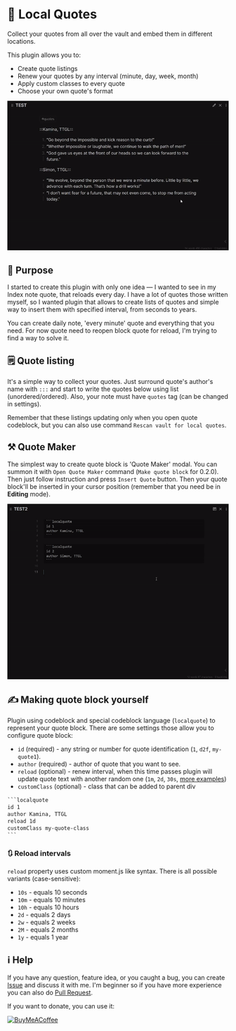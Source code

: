 # 📜 Local Quotes

Collect your quotes from all over the vault and embed them in different locations.

This plugin allows you to:
- Create quote listings
- Renew your quotes by any interval (minute, day, week, month)
- Apply custom classes to every quote
- Choose your own quote's format

![demo](assets/demo.gif)

## 🎯 Purpose
I started to create this plugin with only one idea — I wanted to see in my Index note
quote, that reloads every day. I have a lot of quotes those written myself, so I 
wanted plugin that allows to create lists of quotes and simple way to insert them
with specified interval, from seconds to years.

You can create daily note, 'every minute' quote and everything that you need. For now
quote need to reopen block quote for reload, I'm trying to find a way to solve it. 

## 🗒️ Quote listing
It's a simple way to collect your quotes. Just surround quote's author's name with
`:::` and start to write the quotes below using list (unordered/ordered). Also, 
your note must have `quotes` tag (can be changed in settings).

Remember that these listings updating only when you open quote codeblock,
but you can also use command `Rescan vault for local quotes`.

## ⚒️ Quote Maker
The simplest way to create quote block is 'Quote Maker' modal. You can summon it with
`Open Quote Maker` command (`Make quote block` for 0.2.0). Then just follow instruction and press `Insert Quote`
button. Then your quote block'll be inserted in your cursor position (remember that
you need be in **Editing** mode).

![modal](assets/modal.gif)

## ✍️ Making quote block yourself
Plugin using codeblock and special codeblock language (`localquote`) to
represent your quote block. There are some settings those allow you to
configure quote block:
- `id` (required) - any string or number for quote identification (`1`,
`d2f`, `my-quote1`).
- `author` (required) - author of quote that you want to see.
- `reload` (optional) - renew interval, when this time passes plugin
will update quote text with another random one (`1m`, `2d`, `30s`, [more 
examples](#-reload-intervals))
- `customClass` (optional) - class that can be added to parent div

````
```localquote
id 1
author Kamina, TTGL
reload 1d
customClass my-quote-class
```
````

### 🔃 Reload intervals
`reload` property uses custom moment.js like syntax. There is all possible
variants (case-sensitive):
- `10s` - equals 10 seconds
- `10m` - equals 10 minutes
- `10h` - equals 10 hours
- `2d` - equals 2 days
- `2w` - equals 2 weeks
- `2M` - equals 2 months
- `1y` - equals 1 year

## ℹ️ Help
If you have any question, feature idea, or you caught a bug, you can create 
[Issue](https://github.com/ka1tzyu/local-quotes/issues) and discuss it with me. I'm beginner so if you have more
experience you can also do [Pull Request](https://github.com/ka1tzyu/local-quotes/pulls.com).

If you want to donate, you can use it:

[<img src="https://cdn.buymeacoffee.com/buttons/v2/default-violet.png" alt="BuyMeACoffee" width="100">](https://www.buymeacoffee.com/ka1tzyu)
